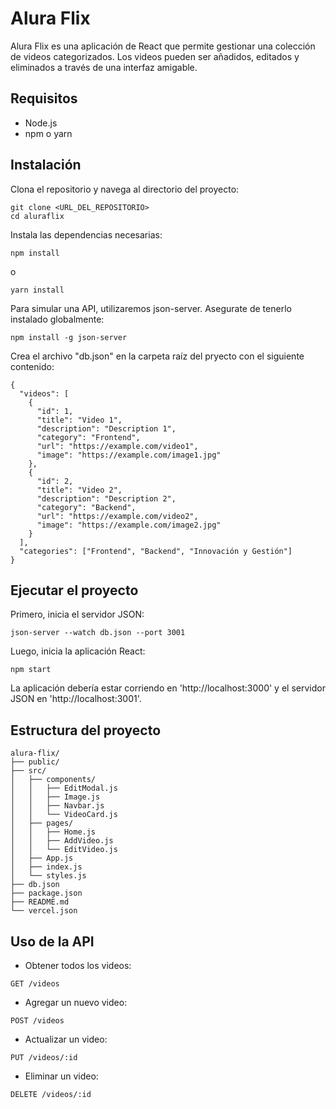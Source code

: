 # Alura Flix

Alura Flix es una aplicación de React que permite gestionar una colección de videos categorizados. Los videos pueden ser añadidos, editados y eliminados a través de una interfaz amigable.

## Requisitos

- Node.js
- npm o yarn

## Instalación

Clona el repositorio y navega al directorio del proyecto:

```
git clone <URL_DEL_REPOSITORIO>
cd aluraflix
```

Instala las dependencias necesarias:

```
npm install
```
o

```
yarn install
```

Para simular una API, utilizaremos json-server. Asegurate de tenerlo instalado globalmente:

```
npm install -g json-server
```

Crea el archivo "db.json" en la carpeta raíz del pryecto con el siguiente contenido:

```
{
  "videos": [
    {
      "id": 1,
      "title": "Video 1",
      "description": "Description 1",
      "category": "Frontend",
      "url": "https://example.com/video1",
      "image": "https://example.com/image1.jpg"
    },
    {
      "id": 2,
      "title": "Video 2",
      "description": "Description 2",
      "category": "Backend",
      "url": "https://example.com/video2",
      "image": "https://example.com/image2.jpg"
    }
  ],
  "categories": ["Frontend", "Backend", "Innovación y Gestión"]
}
```

## Ejecutar el proyecto

Primero, inicia el servidor JSON:

```
json-server --watch db.json --port 3001
```

Luego, inicia la aplicación React:

```
npm start
```

La aplicación debería estar corriendo en 'http://localhost:3000' y el servidor JSON en 'http://localhost:3001'.

## Estructura del proyecto

```
alura-flix/
├── public/
├── src/
│   ├── components/
│   │   ├── EditModal.js
│   │   ├── Image.js
│   │   ├── Navbar.js
│   │   └── VideoCard.js
│   ├── pages/
│   │   ├── Home.js
│   │   ├── AddVideo.js
│   │   └── EditVideo.js
│   ├── App.js
│   ├── index.js
│   └── styles.js
├── db.json
├── package.json
├── README.md
└── vercel.json
```

## Uso de la API

- Obtener todos los videos:
```
GET /videos
```

- Agregar un nuevo video:
```
POST /videos
```

- Actualizar un video:
```
PUT /videos/:id
```

- Eliminar un video:
```
DELETE /videos/:id
```

